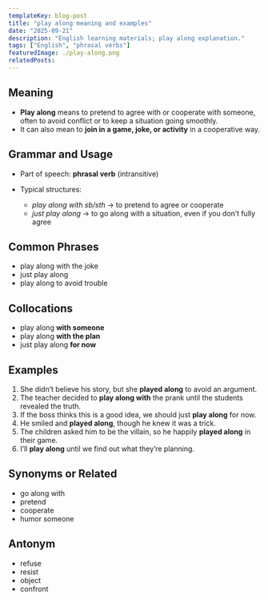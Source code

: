 ```yaml
---
templateKey: blog-post
title: "play along meaning and examples"
date: "2025-09-21"
description: "English learning materials; play along explanation."
tags: ["English", "phrasal verbs"]
featuredImage: ./play-along.png
relatedPosts:
---
```


## Meaning

- **Play along** means to pretend to agree with or cooperate with someone, often to avoid conflict or to keep a situation going smoothly.
- It can also mean to **join in a game, joke, or activity** in a cooperative way.

## Grammar and Usage

- Part of speech: **phrasal verb** (intransitive)
- Typical structures:

  - _play along with sb/sth_ → to pretend to agree or cooperate
  - _just play along_ → to go along with a situation, even if you don’t fully agree

## Common Phrases

- play along with the joke
- just play along
- play along to avoid trouble

## Collocations

- play along **with someone**
- play along **with the plan**
- just play along **for now**

## Examples

1. She didn’t believe his story, but she **played along** to avoid an argument.
2. The teacher decided to **play along with** the prank until the students revealed the truth.
3. If the boss thinks this is a good idea, we should just **play along** for now.
4. He smiled and **played along**, though he knew it was a trick.
5. The children asked him to be the villain, so he happily **played along** in their game.
6. I’ll **play along** until we find out what they’re planning.

## Synonyms or Related

- go along with
- pretend
- cooperate
- humor someone

## Antonym

- refuse
- resist
- object
- confront
